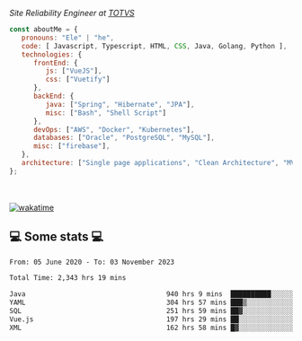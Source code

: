 <p><em>Site Reliability Engineer at <a href="https://www.totvs.com/">TOTVS</a></br>
</em></p>


```javascript
const aboutMe = {
   pronouns: "Ele" | "he",
   code: [ Javascript, Typescript, HTML, CSS, Java, Golang, Python ],
   technologies: {
      frontEnd: {
         js: ["VueJS"],
         css: ["Vuetify"]
      },
      backEnd: {
         java: ["Spring", "Hibernate", "JPA"],
         misc: ["Bash", "Shell Script"]
      },
      devOps: ["AWS", "Docker", "Kubernetes"],
      databases: ["Oracle", "PostgreSQL", "MySQL"],
      misc: ["firebase"],
   },
   architecture: ["Single page applications", "Clean Architecture", "MVC", "Microservices"],
};
```
</br></br>
[![wakatime](https://wakatime.com/badge/user/a3a8ed06-d304-4d6b-bc86-4adc418cdea7.svg)](https://wakatime.com/@a3a8ed06-d304-4d6b-bc86-4adc418cdea7)
<h2>💻 Some stats 💻</h2>

<!--START_SECTION:waka-->

```txt
From: 05 June 2020 - To: 03 November 2023

Total Time: 2,343 hrs 19 mins

Java                                   940 hrs 9 mins  ██████████░░░░░░░░░░░░░░░   40.12 %
YAML                                   304 hrs 57 mins ███▒░░░░░░░░░░░░░░░░░░░░░   13.01 %
SQL                                    251 hrs 59 mins ██▓░░░░░░░░░░░░░░░░░░░░░░   10.75 %
Vue.js                                 197 hrs 29 mins ██░░░░░░░░░░░░░░░░░░░░░░░   08.43 %
XML                                    162 hrs 58 mins █▓░░░░░░░░░░░░░░░░░░░░░░░   06.95 %
```

<!--END_SECTION:waka-->
